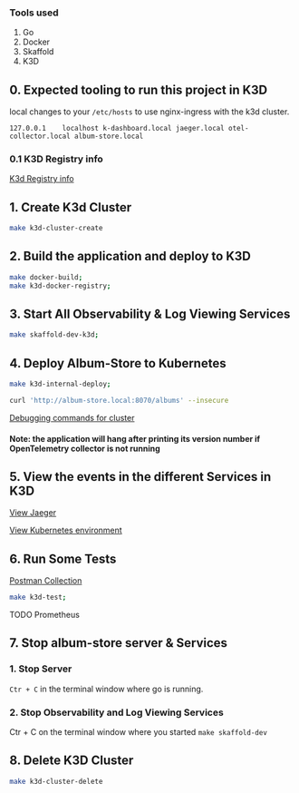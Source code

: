 ### Tools used

1. Go
2. Docker
3. Skaffold
4. K3D

## 0. Expected tooling to run this project in K3D

local changes to your `/etc/hosts` to use nginx-ingress with the k3d cluster.

```127.0.0.1	localhost k-dashboard.local jaeger.local otel-collector.local album-store.local```

### 0.1 K3D Registry info

[K3d Registry info](K3D-registry.md)

## 1. Create K3d Cluster

```bash
make k3d-cluster-create
```

## 2. Build the application and deploy to K3D

```bash
make docker-build;
make k3d-docker-registry;
```

## 3. Start All Observability & Log Viewing Services
 
```bash
make skaffold-dev-k3d;
```

## 4. Deploy Album-Store to Kubernetes 
```bash
make k3d-internal-deploy;
```

```bash
curl 'http://album-store.local:8070/albums' --insecure
```

[Debugging commands for cluster](K3D-Debugging.md)

#### Note: the application will hang after printing its version number if  OpenTelemetry collector is not running

## 5. View the events in the different Services in K3D

[View Jaeger](http://jaeger.local:8070/search?limit=20&service=album-store)

[View Kubernetes environment](http://k-dashboard:8070/)

## 6. Run Some Tests

[Postman Collection](../test/Album-Store.postman_collection.json)

```bash
make k3d-test;
```

TODO Prometheus 

## 7. Stop album-store server & Services  

### 1. Stop Server

`Ctr + C` in the terminal window where go is running. 

### 2. Stop Observability and Log Viewing Services

Ctr + C on the terminal window where you started `make skaffold-dev`

## 8. Delete K3D Cluster

```bash
make k3d-cluster-delete
```
